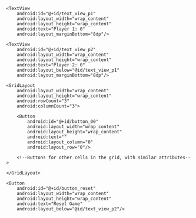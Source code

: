 <RelativeLayout xmlns:android="http://schemas.android.com/apk/res/android"
    xmlns:tools="http://schemas.android.com/tools"
    android:layout_width="match_parent"
    android:layout_height="match_parent"
    android:padding="16dp"
    tools:context=".MainActivity">

    <TextView
        android:id="@+id/text_view_p1"
        android:layout_width="wrap_content"
        android:layout_height="wrap_content"
        android:text="Player 1: 0"
        android:layout_marginBottom="8dp"/>

    <TextView
        android:id="@+id/text_view_p2"
        android:layout_width="wrap_content"
        android:layout_height="wrap_content"
        android:text="Player 2: 0"
        android:layout_below="@id/text_view_p1"
        android:layout_marginBottom="8dp"/>

    <GridLayout
        android:layout_width="wrap_content"
        android:layout_height="wrap_content"
        android:rowCount="3"
        android:columnCount="3">

        <Button
            android:id="@+id/button_00"
            android:layout_width="wrap_content"
            android:layout_height="wrap_content"
            android:text=""
            android:layout_column="0"
            android:layout_row="0"/>

        <!--Buttons for other cells in the grid, with similar attributes-->

    </GridLayout>

    <Button
        android:id="@+id/button_reset"
        android:layout_width="wrap_content"
        android:layout_height="wrap_content"
        android:text="Reset Game"
        android:layout_below="@id/text_view_p2"/>

</RelativeLayout>
